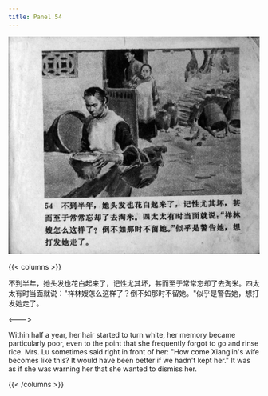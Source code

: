 ```yaml
---
title: Panel 54
---
```


![zhufu panel](./../../../images/zhufu/seifert0772_zf_0059_054.jpg)

{{< columns >}}

不到半年，她头发也花白起来了，记性尤其坏，甚而至于常常忘却了去淘米。四太太有时当面就说："祥林嫂怎么这样了？倒不如那时不留她。"似乎是警告她，想打发她走了。

<--->

Within half a year, her hair started to turn white, her memory became particularly poor, even to the point that she frequently forgot to go and rinse rice. Mrs. Lu sometimes said right in front of her: "How come Xianglin's wife becomes like this? It would have been better if we hadn't kept her." It was as if she was warning her that she wanted to dismiss her.

{{< /columns >}}